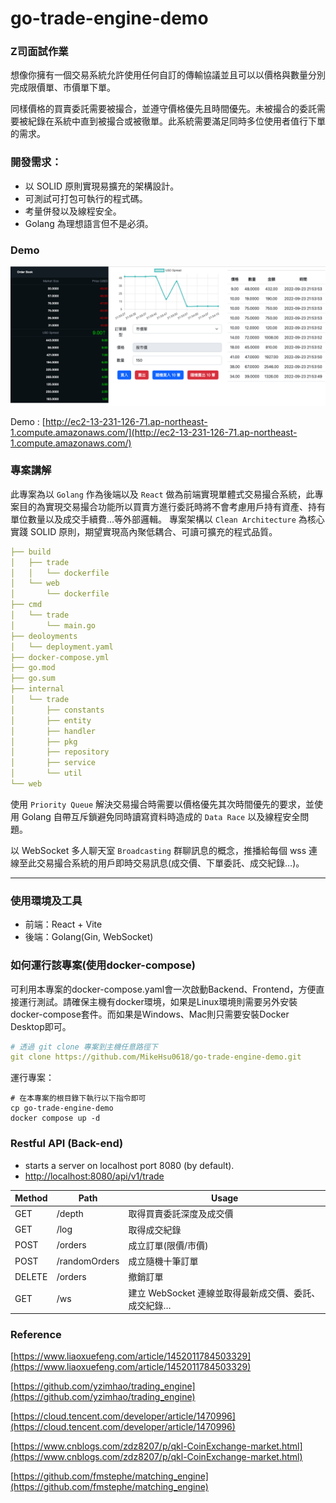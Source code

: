 # go-trade-engine-demo


### Z司面試作業

想像你擁有一個交易系統允許使用任何自訂的傳輸協議並且可以以價格與數量分別完成限價單、市價單下單。

同樣價格的買賣委託需要被撮合，並遵守價格優先且時間優先。未被撮合的委託需要被紀錄在系統中直到被撮合或被徹單。此系統需要滿足同時多位使用者值行下單的需求。

### 開發需求：

- 以 SOLID 原則實現易擴充的架構設計。
- 可測試可打包可執行的程式碼。
- 考量併發以及線程安全。
- Golang 為理想語言但不是必須。

### Demo

![demo](./asset/demo.png)

Demo : [http://ec2-13-231-126-71.ap-northeast-1.compute.amazonaws.com/](http://ec2-13-231-126-71.ap-northeast-1.compute.amazonaws.com/)

### 專案講解

 此專案為以 `Golang` 作為後端以及 `React` 做為前端實現單體式交易撮合系統，此專案目的為實現交易撮合功能所以買賣方進行委託時將不會考慮用戶持有資產、持有單位數量以及成交手續費...等外部邏輯。
 專案架構以 `Clean Architecture` 為核心實踐 SOLID 原則，期望實現高內聚低耦合、可讀可擴充的程式品質。

```yaml
├── build
│   ├── trade
│   │   └── dockerfile
│   └── web
│       └── dockerfile
├── cmd
│   └── trade
│       └── main.go
├── deoloyments
│   └── deployment.yaml
├── docker-compose.yml
├── go.mod
├── go.sum
├── internal
│   └── trade
│       ├── constants
│       ├── entity
│       ├── handler
│       ├── pkg
│       ├── repository
│       ├── service
│       └── util
└── web
```

使用 `Priority Queue` 解決交易撮合時需要以價格優先其次時間優先的要求，並使用 Golang 自帶互斥鎖避免同時讀寫資料時造成的 `Data Race` 以及線程安全問題。

以 WebSocket 多人聊天室 `Broadcasting` 群聊訊息的概念，推播給每個 wss 連線至此交易撮合系統的用戶即時交易訊息(成交價、下單委託、成交紀錄…)。

---

### 使用環境及工具

- 前端：React + Vite
- 後端：Golang(Gin, WebSocket)

### **如何運行該專案(使用docker-compose)**

可利用本專案的docker-compose.yaml會一次啟動Backend、Frontend，方便直接運行測試。請確保主機有docker環境，如果是Linux環境則需要另外安裝docker-compose套件。而如果是Windows、Mac則只需要安裝Docker Desktop即可。

```yaml
# 透過 git clone 專案到主機任意路徑下
git clone https://github.com/MikeHsu0618/go-trade-engine-demo.git
```

運行專案：

```
# 在本專案的根目錄下執行以下指令即可
cp go-trade-engine-demo
docker compose up -d
```

### Restful API (Back-end)

- starts a server on localhost port 8080 (by default).
- [http://localhost:8080/api/v1/trade](http://localhost:8080//api/v1/trade)

| Method | Path | Usage |
| --- | --- | --- |
| GET | /depth | 取得買賣委託深度及成交價 |
| GET | /log | 取得成交紀錄 |
| POST | /orders | 成立訂單(限價/市價) |
| POST | /randomOrders | 成立隨機十筆訂單 |
| DELETE | /orders | 撤銷訂單 |
| GET | /ws | 建立 WebSocket 連線並取得最新成交價、委託、成交紀錄… |

### Reference

[https://www.liaoxuefeng.com/article/1452011784503329](https://www.liaoxuefeng.com/article/1452011784503329)

[https://github.com/yzimhao/trading_engine](https://github.com/yzimhao/trading_engine)

[https://cloud.tencent.com/developer/article/1470996](https://cloud.tencent.com/developer/article/1470996)

[https://www.cnblogs.com/zdz8207/p/qkl-CoinExchange-market.html](https://www.cnblogs.com/zdz8207/p/qkl-CoinExchange-market.html)

[https://github.com/fmstephe/matching_engine](https://github.com/fmstephe/matching_engine)

